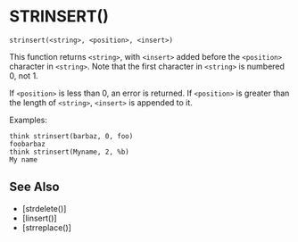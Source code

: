 # STRINSERT()
`strinsert(<string>, <position>, <insert>)`

  This function returns `<string>`, with `<insert>` added before the `<position>` character in `<string>`. Note that the first character in `<string>` is numbered 0, not 1.

  If `<position>` is less than 0, an error is returned. If `<position>` is greater than the length of `<string>`, `<insert>` is appended to it.

  Examples:
```
think strinsert(barbaz, 0, foo)
foobarbaz
think strinsert(Myname, 2, %b)
My name
```


## See Also
- [strdelete()]
- [linsert()]
- [strreplace()]

